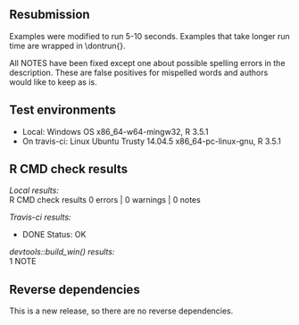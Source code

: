 ## Resubmission

Examples were modified to run 5-10 seconds. Examples that take longer run time are wrapped in \dontrun{}.  

All NOTES have been fixed except one about possible spelling errors in the description. These are false positives for mispelled words and authors would like to keep as is.  

## Test environments
* Local: Windows OS  x86_64-w64-mingw32, R 3.5.1
* On travis-ci: Linux Ubuntu Trusty 14.04.5 x86_64-pc-linux-gnu, R 3.5.1

## R CMD check results

*Local results:*   
R CMD check results
0 errors | 0 warnings | 0 notes  

*Travis-ci results:*   
* DONE
Status: OK 

*devtools::build_win() results:*   
1 NOTE

## Reverse dependencies
This is a new release, so there are no reverse dependencies.
